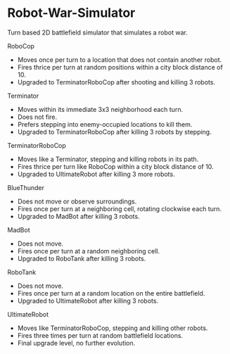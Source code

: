 # Robot-War-Simulator
Turn based 2D battlefield simulator that simulates a robot war.

RoboCop
- Moves once per turn to a location that does not contain another robot.
- Fires thrice per turn at random positions within a city block distance of 10.
- Upgraded to TerminatorRoboCop after shooting and killing 3 robots.

Terminator
- Moves within its immediate 3x3 neighborhood each turn.
- Does not fire.
- Prefers stepping into enemy-occupied locations to kill them.
- Upgraded to TerminatorRoboCop after killing 3 robots by stepping.

TerminatorRoboCop
- Moves like a Terminator, stepping and killing robots in its path.
- Fires thrice per turn like RoboCop within a city block distance of 10.
- Upgraded to UltimateRobot after killing 3 more robots.

BlueThunder
- Does not move or observe surroundings.
- Fires once per turn at a neighboring cell, rotating clockwise each turn.
- Upgraded to MadBot after killing 3 robots.

MadBot
- Does not move.
- Fires once per turn at a random neighboring cell.
- Upgraded to RoboTank after killing 3 robots.

RoboTank
- Does not move.
- Fires once per turn at a random location on the entire battlefield.
- Upgraded to UltimateRobot after killing 3 robots.

UltimateRobot

- Moves like TerminatorRoboCop, stepping and killing other robots.
- Fires three times per turn at random battlefield locations.
- Final upgrade level, no further evolution.
